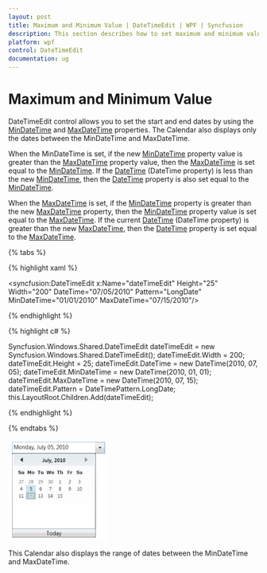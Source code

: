 ```yaml
---
layout: post
title: Maximum and Minimum Value | DateTimeEdit | WPF | Syncfusion
description: This section describes how to set maximum and minimum values in the DateTimeEdit control.
platform: wpf
control: DateTimeEdit
documentation: ug
---
```


# Maximum and Minimum Value

DateTimeEdit control allows you to set the start and end dates by using the [MinDateTime](https://help.syncfusion.com/cr/wpf/Syncfusion.Shared.Wpf~Syncfusion.Windows.Shared.DateTimeEdit~MinDateTime.html) and [MaxDateTime](https://help.syncfusion.com/cr/wpf/Syncfusion.Shared.Wpf~Syncfusion.Windows.Shared.DateTimeEdit~MaxDateTime.html) properties. The Calendar also displays only the dates between the MinDateTime and MaxDateTime.

When the MinDateTime is set, if the new [MinDateTime](https://help.syncfusion.com/cr/wpf/Syncfusion.Shared.Wpf~Syncfusion.Windows.Shared.DateTimeEdit~MinDateTime.html) property value is greater than the [MaxDateTime](https://help.syncfusion.com/cr/wpf/Syncfusion.Shared.Wpf~Syncfusion.Windows.Shared.DateTimeEdit~MaxDateTime.html) property value, then the [MaxDateTime](https://help.syncfusion.com/cr/wpf/Syncfusion.Shared.Wpf~Syncfusion.Windows.Shared.DateTimeEdit~MaxDateTime.html) is set equal to the [MinDateTime](https://help.syncfusion.com/cr/wpf/Syncfusion.Shared.Wpf~Syncfusion.Windows.Shared.DateTimeEdit~MinDateTime.html). If the [DateTime](https://help.syncfusion.com/cr/wpf/Syncfusion.Shared.Wpf~Syncfusion.Windows.Shared.DateTimeEdit~DateTime.html) (DateTime property) is less than the new [MinDateTime](https://help.syncfusion.com/cr/wpf/Syncfusion.Shared.Wpf~Syncfusion.Windows.Shared.DateTimeEdit~MinDateTime.html), then the [DateTime](https://help.syncfusion.com/cr/wpf/Syncfusion.Shared.Wpf~Syncfusion.Windows.Shared.DateTimeEdit~DateTime.html) property is also set equal to the [MinDateTime](https://help.syncfusion.com/cr/wpf/Syncfusion.Shared.Wpf~Syncfusion.Windows.Shared.DateTimeEdit~MinDateTime.html).

When the [MaxDateTime](https://help.syncfusion.com/cr/wpf/Syncfusion.Shared.Wpf~Syncfusion.Windows.Shared.DateTimeEdit~MaxDateTime.html) is set, if the [MinDateTime](https://help.syncfusion.com/cr/wpf/Syncfusion.Shared.Wpf~Syncfusion.Windows.Shared.DateTimeEdit~MinDateTime.html) property is greater than the new [MaxDateTime](https://help.syncfusion.com/cr/wpf/Syncfusion.Shared.Wpf~Syncfusion.Windows.Shared.DateTimeEdit~MaxDateTime.html) property, then the [MinDateTime](https://help.syncfusion.com/cr/wpf/Syncfusion.Shared.Wpf~Syncfusion.Windows.Shared.DateTimeEdit~MinDateTime.html) property value is set equal to the [MaxDateTime](https://help.syncfusion.com/cr/wpf/Syncfusion.Shared.Wpf~Syncfusion.Windows.Shared.DateTimeEdit~MaxDateTime.html). If the current [DateTime](https://help.syncfusion.com/cr/wpf/Syncfusion.Shared.Wpf~Syncfusion.Windows.Shared.DateTimeEdit~DateTime.html) (DateTime property) is greater than the new [MaxDateTime](https://help.syncfusion.com/cr/wpf/Syncfusion.Shared.Wpf~Syncfusion.Windows.Shared.DateTimeEdit~MaxDateTime.html), then the [DateTime](https://help.syncfusion.com/cr/wpf/Syncfusion.Shared.Wpf~Syncfusion.Windows.Shared.DateTimeEdit~DateTime.html) property is set equal to the [MaxDateTime](https://help.syncfusion.com/cr/wpf/Syncfusion.Shared.Wpf~Syncfusion.Windows.Shared.DateTimeEdit~MaxDateTime.html).

{% tabs %}

{% highlight xaml %}

<syncfusion:DateTimeEdit x:Name="dateTimeEdit" Height="25" Width="200"  DateTime="07/05/2010" Pattern="LongDate"  MinDateTime="01/01/2010" MaxDateTime="07/15/2010"/>

{% endhighlight  %}

{% highlight c# %}

Syncfusion.Windows.Shared.DateTimeEdit dateTimeEdit = new Syncfusion.Windows.Shared.DateTimeEdit();
dateTimeEdit.Width = 200;
dateTimeEdit.Height = 25;
dateTimeEdit.DateTime = new DateTime(2010, 07, 05);
dateTimeEdit.MinDateTime = new DateTime(2010, 01, 01);
dateTimeEdit.MaxDateTime = new DateTime(2010, 07, 15);
dateTimeEdit.Pattern = DateTimePattern.LongDate;
this.LayoutRoot.Children.Add(dateTimeEdit);

{% endhighlight  %}

{% endtabs %}

![Date time range](Maximum-and-Minimum-Value_images/Maximum-and-Minimum-Value_img1.png)

This Calendar also displays the range of dates between the MinDateTime and MaxDateTime.